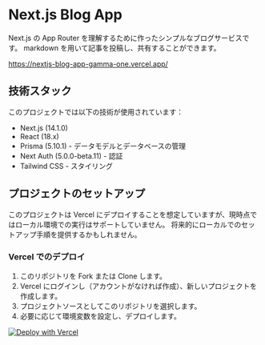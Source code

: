 # Next.js Blog App

Next.js の App Router を理解するために作ったシンプルなブログサービスです。
markdown を用いて記事を投稿し、共有することができます。

https://nextjs-blog-app-gamma-one.vercel.app/

## 技術スタック

このプロジェクトでは以下の技術が使用されています：

- Next.js (14.1.0)
- React (18.x)
- Prisma (5.10.1) - データモデルとデータベースの管理
- Next Auth (5.0.0-beta.11) - 認証
- Tailwind CSS - スタイリング

## プロジェクトのセットアップ

このプロジェクトは Vercel にデプロイすることを想定していますが、現時点ではローカル環境での実行はサポートしていません。
将来的にローカルでのセットアップ手順を提供するかもしれません。

### Vercel でのデプロイ

1. このリポジトリを Fork または Clone します。
2. Vercel にログインし（アカウントがなければ作成）、新しいプロジェクトを作成します。
3. プロジェクトソースとしてこのリポジトリを選択します。
4. 必要に応じて環境変数を設定し、デプロイします。

[![Deploy with Vercel](https://vercel.com/button)](https://vercel.com/new/clone?repository-url=https%3A%2F%2Fgithub.com%2Fvercel%2Fnext.js%2Ftree%2Fcanary%2Fexamples%2Fhello-world)
